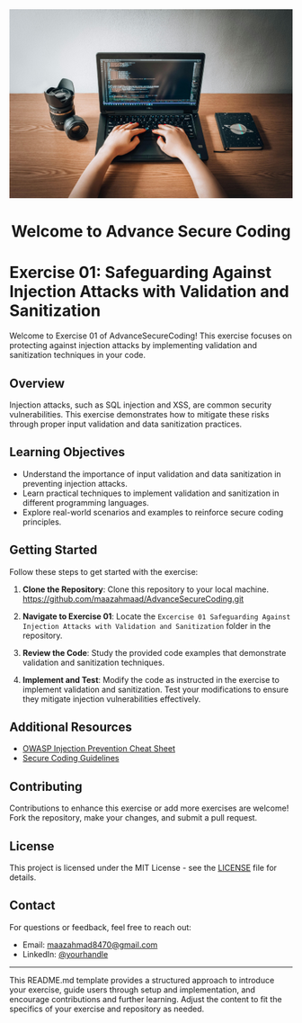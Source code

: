 <img src="Securecoding.jpg" alt="Secure coding">

<h1 align="center"> Welcome to Advance Secure Coding </h1>

# Exercise 01: Safeguarding Against Injection Attacks with Validation and Sanitization

Welcome to Exercise 01 of AdvanceSecureCoding! This exercise focuses on protecting against injection attacks by implementing validation and sanitization techniques in your code.

## Overview

Injection attacks, such as SQL injection and XSS, are common security vulnerabilities. This exercise demonstrates how to mitigate these risks through proper input validation and data sanitization practices.

## Learning Objectives

- Understand the importance of input validation and data sanitization in preventing injection attacks.
- Learn practical techniques to implement validation and sanitization in different programming languages.
- Explore real-world scenarios and examples to reinforce secure coding principles.

## Getting Started

Follow these steps to get started with the exercise:

1. **Clone the Repository**: Clone this repository to your local machine.
https://github.com/maazahmaad/AdvanceSecureCoding.git

2. **Navigate to Exercise 01**: Locate the `Excercise 01 Safeguarding Against Injection Attacks with Validation and Sanitization` folder in the repository.

3. **Review the Code**: Study the provided code examples that demonstrate validation and sanitization techniques.

4. **Implement and Test**: Modify the code as instructed in the exercise to implement validation and sanitization. Test your modifications to ensure they mitigate injection vulnerabilities effectively.

## Additional Resources

- [OWASP Injection Prevention Cheat Sheet](https://cheatsheetseries.owasp.org/cheatsheets/Injection_Prevention_Cheat_Sheet.html)
- [Secure Coding Guidelines](https://www.securecoding.cert.org/confluence/display/seccode/Home)

## Contributing

Contributions to enhance this exercise or add more exercises are welcome! Fork the repository, make your changes, and submit a pull request.

## License

This project is licensed under the MIT License - see the [LICENSE](LICENSE) file for details.

## Contact

For questions or feedback, feel free to reach out:
- Email: maazahmad8470@gmail.com
- LinkedIn: [@yourhandle](https://www.linkedin.com/in/maazahmaad/)

---

This README.md template provides a structured approach to introduce your exercise, guide users through setup and implementation, and encourage contributions and further learning. Adjust the content to fit the specifics of your exercise and repository as needed.
